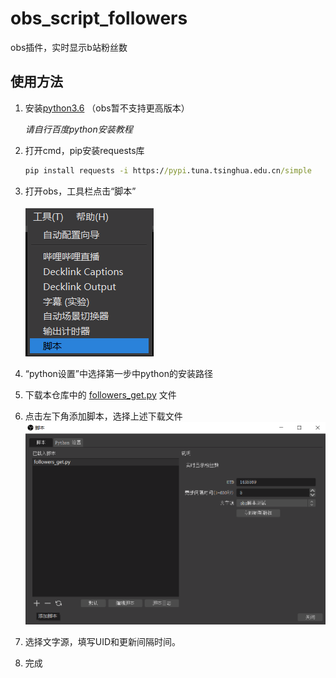 # obs_script_followers
 obs插件，实时显示b站粉丝数

## 使用方法

1. 安装[python3.6](https://www.python.org/downloads/release/python-368/) （obs暂不支持更高版本）

   *请自行百度python安装教程*

2. 打开cmd，pip安装requests库

   ```cmd
   pip install requests -i https://pypi.tuna.tsinghua.edu.cn/simple
   ```

   

3. 打开obs，工具栏点击“脚本”

   ![image-20220602225135081](README.assets/image-20220602225135081.png)

3. “python设置”中选择第一步中python的安装路径

4. 下载本仓库中的 [followers_get.py](followers_get.py) 文件

5. 点击左下角添加脚本，选择上述下载文件![image-20220602225249974](README.assets/image-20220602225249974.png)

6. 选择文字源，填写UID和更新间隔时间。

7. 完成

